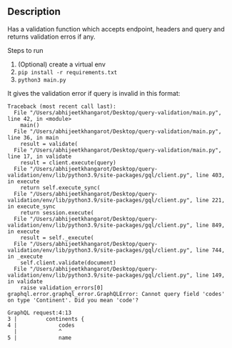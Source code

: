 ## Description

Has a validation function which accepts endpoint, headers and query and returns validation erros if any.

Steps to run

1. (Optional) create a virtual env
2. `pip install -r requirements.txt`
3. `python3 main.py`

It gives the validation error if query is invalid in this format:

```
Traceback (most recent call last):
  File "/Users/abhijeetkhangarot/Desktop/query-validation/main.py", line 42, in <module>
    main()
  File "/Users/abhijeetkhangarot/Desktop/query-validation/main.py", line 36, in main
    result = validate(
  File "/Users/abhijeetkhangarot/Desktop/query-validation/main.py", line 17, in validate
    result = client.execute(query)
  File "/Users/abhijeetkhangarot/Desktop/query-validation/env/lib/python3.9/site-packages/gql/client.py", line 403, in execute
    return self.execute_sync(
  File "/Users/abhijeetkhangarot/Desktop/query-validation/env/lib/python3.9/site-packages/gql/client.py", line 221, in execute_sync
    return session.execute(
  File "/Users/abhijeetkhangarot/Desktop/query-validation/env/lib/python3.9/site-packages/gql/client.py", line 849, in execute
    result = self._execute(
  File "/Users/abhijeetkhangarot/Desktop/query-validation/env/lib/python3.9/site-packages/gql/client.py", line 744, in _execute
    self.client.validate(document)
  File "/Users/abhijeetkhangarot/Desktop/query-validation/env/lib/python3.9/site-packages/gql/client.py", line 149, in validate
    raise validation_errors[0]
graphql.error.graphql_error.GraphQLError: Cannot query field 'codes' on type 'Continent'. Did you mean 'code'?

GraphQL request:4:13
3 |         continents {
4 |             codes
  |             ^
5 |             name
```
